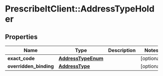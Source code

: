 # PrescribeItClient::AddressTypeHolder

## Properties
Name | Type | Description | Notes
------------ | ------------- | ------------- | -------------
**exact_code** | [**AddressTypeEnum**](AddressTypeEnum.md) |  | [optional] 
**overridden_binding** | [**AddressType**](AddressType.md) |  | [optional] 

